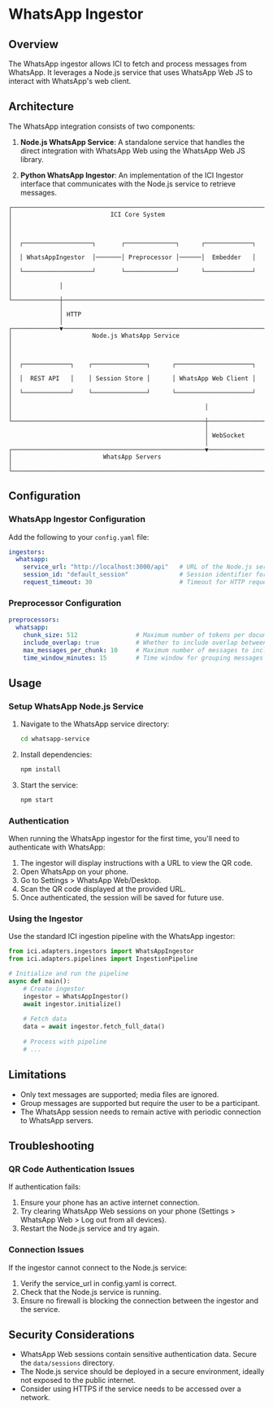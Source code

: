 # WhatsApp Ingestor

## Overview

The WhatsApp ingestor allows ICI to fetch and process messages from WhatsApp. It leverages a Node.js service that uses WhatsApp Web JS to interact with WhatsApp's web client.

## Architecture

The WhatsApp integration consists of two components:

1. **Node.js WhatsApp Service**: A standalone service that handles the direct integration with WhatsApp Web using the WhatsApp Web JS library.

2. **Python WhatsApp Ingestor**: An implementation of the ICI Ingestor interface that communicates with the Node.js service to retrieve messages.

```
┌─────────────────────────────────────────────────────────────────────┐
│                           ICI Core System                           │
│                                                                     │
│  ┌───────────────────┐       ┌──────────────┐      ┌─────────────┐  │
│  │ WhatsAppIngestor  │───────│ Preprocessor │──────│  Embedder   │  │
│  └───────────────────┘       └──────────────┘      └─────────────┘  │
│             │                                                       │
└─────────────┼───────────────────────────────────────────────────────┘
              │
              │ HTTP
              │
┌─────────────▼───────────────────────────────────────────────────────┐
│                      Node.js WhatsApp Service                       │
│                                                                     │
│  ┌─────────────┐    ┌───────────────┐      ┌─────────────────────┐  │
│  │  REST API   │    │ Session Store │      │ WhatsApp Web Client │  │
│  └─────────────┘    └───────────────┘      └─────────────────────┘  │
│                                                     │               │
└─────────────────────────────────────────────────────┼───────────────┘
                                                      │
                                                      │ WebSocket
                                                      │
┌─────────────────────────────────────────────────────▼───────────────┐
│                         WhatsApp Servers                            │
└─────────────────────────────────────────────────────────────────────┘
```

## Configuration

### WhatsApp Ingestor Configuration

Add the following to your `config.yaml` file:

```yaml
ingestors:
  whatsapp:
    service_url: "http://localhost:3000/api"   # URL of the Node.js service API
    session_id: "default_session"              # Session identifier for WhatsApp
    request_timeout: 30                        # Timeout for HTTP requests in seconds
```

### Preprocessor Configuration

```yaml
preprocessors:
  whatsapp:
    chunk_size: 512                # Maximum number of tokens per document chunk
    include_overlap: true          # Whether to include overlap between chunks
    max_messages_per_chunk: 10     # Maximum number of messages to include in a single chunk
    time_window_minutes: 15        # Time window for grouping messages into conversations
```

## Usage

### Setup WhatsApp Node.js Service

1. Navigate to the WhatsApp service directory:
   ```bash
   cd whatsapp-service
   ```

2. Install dependencies:
   ```bash
   npm install
   ```

3. Start the service:
   ```bash
   npm start
   ```

### Authentication

When running the WhatsApp ingestor for the first time, you'll need to authenticate with WhatsApp:

1. The ingestor will display instructions with a URL to view the QR code.
2. Open WhatsApp on your phone.
3. Go to Settings > WhatsApp Web/Desktop.
4. Scan the QR code displayed at the provided URL.
5. Once authenticated, the session will be saved for future use.

### Using the Ingestor

Use the standard ICI ingestion pipeline with the WhatsApp ingestor:

```python
from ici.adapters.ingestors import WhatsAppIngestor
from ici.adapters.pipelines import IngestionPipeline

# Initialize and run the pipeline
async def main():
    # Create ingestor
    ingestor = WhatsAppIngestor()
    await ingestor.initialize()
    
    # Fetch data
    data = await ingestor.fetch_full_data()
    
    # Process with pipeline
    # ...

```

## Limitations

- Only text messages are supported; media files are ignored.
- Group messages are supported but require the user to be a participant.
- The WhatsApp session needs to remain active with periodic connection to WhatsApp servers.

## Troubleshooting

### QR Code Authentication Issues

If authentication fails:

1. Ensure your phone has an active internet connection.
2. Try clearing WhatsApp Web sessions on your phone (Settings > WhatsApp Web > Log out from all devices).
3. Restart the Node.js service and try again.

### Connection Issues

If the ingestor cannot connect to the Node.js service:

1. Verify the service_url in config.yaml is correct.
2. Check that the Node.js service is running.
3. Ensure no firewall is blocking the connection between the ingestor and the service.

## Security Considerations

- WhatsApp Web sessions contain sensitive authentication data. Secure the `data/sessions` directory.
- The Node.js service should be deployed in a secure environment, ideally not exposed to the public internet.
- Consider using HTTPS if the service needs to be accessed over a network. 